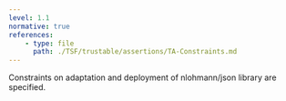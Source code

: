 ```yaml
---
level: 1.1
normative: true
references:
    - type: file
      path: ./TSF/trustable/assertions/TA-Constraints.md
---
```


Constraints on adaptation and deployment of nlohmann/json library are specified.
